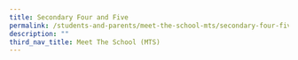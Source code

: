 ```yaml
---
title: Secondary Four and Five
permalink: /students-and-parents/meet-the-school-mts/secondary-four-five/
description: ""
third_nav_title: Meet The School (MTS)
---
```

